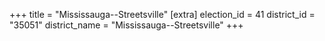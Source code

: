 +++
title = "Mississauga--Streetsville"
[extra]
election_id = 41
district_id = "35051"
district_name = "Mississauga--Streetsville"
+++
